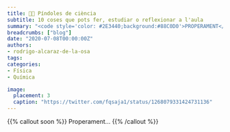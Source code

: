 ```yaml
---
title: 💊💊 Píndoles de ciència
subtitle: 10 coses que pots fer, estudiar o reflexionar a l'aula
summary: "<code style='color: #2E3440;background:#88C0D0'>PROPERAMENT</code> <br> 10 coses que pots fer, estudiar o reflexionar a l'aula."
breadcrumbs: ["blog"]
date: "2020-07-08T00:00:00Z"
authors:
- rodrigo-alcaraz-de-la-osa
tags:
categories:
- Física
- Química

image:
  placement: 3
  caption: "https://twitter.com/fqsaja1/status/1268079331424731136"
---
```


{{% callout soon %}}
Properament...
{{% /callout %}}